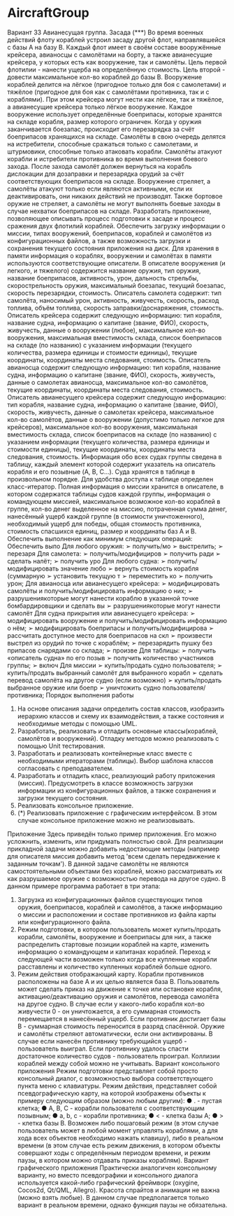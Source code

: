 # AircraftGroup
Вариант 33 
Авианесущая группа. Засада (***)
Во время военных действий флоту кораблей устроил засаду другой флот, направлявшейся с
базы A на базу B. Каждый флот имеет в своём составе вооружённые крейсера, авианосцы с
самолётами на борту, а также авианесущие крейсера, у которых есть как вооружение, так и самолёты.
Цель первой флотилии - нанести ущерба на определённую стоимость. Цель второй - довести
максимальное кол-во кораблей до базы B.
Вооружение кораблей делится на лёгкое (пригодное только для боя с самолетами) и тяжёлое
(пригодное для боя как с самолётами противника, так и с кораблями). При этом крейсера могут нести
как лёгкое, так и тяжёлое, а авианесущие крейсера только лёгкое вооружение. Каждое вооружение
использует определённые боеприпасы, которые хранятся на складе корабля, размер которого
ограничен. Когда у оружия заканчивается боезапас, происходит его перезарядка за счёт боеприпасов
хранящихся на складе.
Самолёты в свою очередь делятся на истребители, способные сражаться только с самолетами, и
штурмовики, способные только атаковать корабли. Самолёты атакуют корабли и истребители
противника во время выполнения боевого захода. После захода самолёт должен вернуться на корабль
дислокации для дозаправки и перезарядка орудий за счёт соответствующих боеприпасов на складе.
Вооружение стреляет, а самолёты атакуют только если являются активными, если их
деактивировать, они никаких действий не производят. Также бортовое оружие не стреляет, а самолёты
не могут выполнять боевые заходы в случае нехватки боеприпасов на складе.
Разработать приложение, позволяющее описывать процесс подготовки к засаде и процесс
сражения двух флотилий кораблей. Обеспечить загрузку информации о миссии, типах вооружений,
боеприпасов, кораблей и самолётов из конфигурационных файлов, а также возможность загрузки и
сохранения текущего состояния приложения на диск. Для хранения в памяти информация о кораблях,
вооружении и самолётах в памяти используются соответствующие описатели.
В описателе вооружения (и легкого, и тяжелого) содержится название оружия, тип оружия,
название боеприпасов, активность, урон, дальность стрельбы, скорострельность оружия,
максимальный боезапас, текущий боезапас, скорость перезарядки, стоимость.
Описатель самолета содержит: тип самолёта, наносимый урон, активность, живучесть,
скорость, расход топлива, объём топлива, скорость заправки/доснаряжения, стоимость.
Описатель крейсера содержит следующую информацию: тип корабля, название судна,
информацию о капитане (звание, ФИО), скорость, живучесть, данные о вооружении (любое),
максимальное кол-во вооружения, максимальная вместимость склада, список боеприпасов на складе
(по названию) с указанием информации (текущего количества, размера единицы и стоимости
единицы), текущие координаты, координаты места следования, стоимость.
Описатель авианосца содержит следующую информацию: тип корабля, название судна,
информацию о капитане (звание, ФИО), скорость, живучесть, данные о самолетах авианосца,
максимальное кол-во самолётов, текущие координаты, координаты места следования, стоимость.
Описатель авианесущего крейсера содержит следующую информацию: тип корабля, название
судна, информацию о капитане (звание, ФИО), скорость, живучесть, данные о самолетах крейсера,
максимальное кол-во самолётов, данные о вооружении (допустимо только легкое для крейсеров),
максимальное кол-во вооружения, максимальная вместимость склада, список боеприпасов на складе
(по названию) с указанием информации (текущего количества, размера единицы и стоимости
единицы), текущие координаты, координаты места следования, стоимость.
Информация обо всех судах группы сведена в таблицу, каждый элемент которой содержит
указатель на описатель корабля и его позывные (A, B, C...). Суда хранятся в таблице в произвольном
порядке. Для удобства доступа к таблице определен класс-итератор.
Полная информация о миссии хранится в описателе, в котором содержатся таблицы судов
каждой группы, информация о командующем миссией, максимальное возможное кол-во кораблей в
группе, кол-во денег выделенное на миссию, потраченная сумма денег, нанесённый ущерб каждой
группе (в стоимости уничтоженного), необходимый ущерб для победы, общая стоимость противника,
стоимость спасшихся единиц, размер и координаты баз A и B.
Обеспечить выполнение как минимум следующих операций:
Обеспечить выпо
Для любого оружия:
➢ получить/мо
➢ выстрелить;
➢ перезаря
Для самолета:
➢ получить/модифициров
➢ получить ради
➢ сделать налёт;
➢ получить уро
Для любого судна:
➢ получить/модифицировать значение любо
➢ вернуть стоимость корабля (суммарную
➢ установить текущую т
➢ переместить ко
➢ получить урон;
Для авианосца или авианесущего крейсера:
➢ модифицировать самолёты и получить/модифицировать информацию о них;
➢ разрушениякоторые могут нанести кораблю в указанной точке бомбардировщики и сделать вы
➢ разрушениякоторые могут нанести самолёт
Для судна прикрытия или авианесущего крейсера:
➢ модифицировать вооружение и получить/модифицировать информацию о нём;
➢ модифицировать боеприпасы и получить/модифицирова
➢ рассчитать доступное место для боеприпасов на скл
➢ произвести выстрел из орудий по точке с кораблём;
➢ перезарядить пушку без припасов снарядами со склада;
➢ произве
Для таблицы:
➢ получить «описатель судна» по его позыв
➢ получить количество участников группы;
➢ включ
Для миссии
➢ купить/продать судно пользователя;
➢ купить/продать выбранный самолёт для выбранного корабл
➢ сделать перевод самолёта на другое судно (если возможно)
➢ купить/продать выбранное оружие или боепр
➢ уничтожить судно пользователя/противника;
Порядок выполнения работы
1. На основе описания задачи определить состав классов, изобразить иерархию классов и схему их
взаимодействия, а также состояния и необходимые методы с помощью UML.
2. Разработать, реализовать и отладить основные классы(кораблей, самолётов и вооружений). Отладку методов
можно реализовать с помощью Unit тестирования.
3. Разработать и реализовать контейнерные класс вместе с необходимыми итераторами (таблицы). Выбор шаблона
классов согласовать с преподавателем.
4. Разработать и отладить класс, реализующий работу приложения (миссия). Предусмотреть в классе возможность
загрузки информации из конфигурационных файлов, а также сохранения и загрузки текущего состояния.
5. Реализовать консольное приложение.
6. (*) Реализовать приложение с графическим интерфейсом. В этом случае консольное приложение можно не
реализовывать.

Приложение
Здесь приведён только пример приложения. Его можно усложнить, изменить, или
придумать полностью свой. Для реализации прикладной задачи можно добавить недостающие методы
(например для описателя миссия добавить метод 'всем сделать передвижение к заданным точкам'). В
данной задаче самолёты не являются самостоятельными объектами без кораблей, можно
рассматривать их как разрушаемое оружие с возможностью перевода на другое судно.
В данном примере программа работает в три этапа:
1. Загрузка из конфигурационных файлов существующих типов оружия, боеприпасов,
кораблей и самолётов, а также информацию о миссии и расположении и составе
противников из файла карты или конфигурационного файла.
2. Режим подготовки, в котором пользователь может купить/продать корабли, самолёты,
вооружение и боеприпасы для них, а также распределить стартовые позиции кораблей на
карте, изменить информацию о командующем и капитанах кораблей. Переход к следующей
части возможен только когда все купленные корабли расставлены и количество купленных
кораблей больше одного.
3. Режим действия отображающий карту. Корабли противников расположены на базе А и их
целью является база B. Пользователь может сделать приказ на движение к точке или
остановке корабля, активацию/деактивацию оружия и самолётов, перевода самолёта на
другое судно.
В случае если у какого-либо корабля кол-во живучести 0 - он уничтожается, а его
суммарная стоимость перемещается в нанесённый ущерб. Если противник достигает базы B -
суммарная стоимость переносится в разряд спасённой.
Оружие и самолёты стреляют автоматически, если они активированы. В случае если
нанесён противнику требующийся ущерб - пользователь выиграл. Если противнику удалось спасти
достаточное количество судов - пользователь проиграл.
Коллизии кораблей между собой можно не учитывать.
Вариант консольного приложения
Режим подготовки представляет собой просто консольный диалог, с возможностью выбора
соответствующего пункта меню с клавиатуры.
Режим действия, представляет собой псевдографическую карту, на которой изображены
объекты к примеру следующим образом (можно любым другим):
● 
. - пустая клетка;
● A, B, C - корабли пользователя с соответствующим позывным;
● a, b, c - корабли противника;
● < - клетка базы A;
● > - клетка базы B.
Возможен либо пошаговый режим (в этом случае пользователь может в любой момент
управлять кораблями, а для хода всех объектов необходимо нажать клавишу), либо в реальном
времени (в этом случае есть режим движения, в котором объекты совершают ходы с определённым
периодом времени, и режим паузы, в котором можно отдавать приказы кораблям).
Вариант графического приложения
Практически аналогичен консольному варианту, но вместо псевдографики и консольного
диалога используется какой-либо графический фреймворк (oxygine, Cocos2d, Qt/QML, Allegro).
Красота спрайтов и анимации не важна (можно взять любые). В данном случае предполагается только
вариант в реальном времени, однако функция паузы не обязательна.
